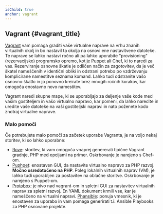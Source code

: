 ```yaml
---
isChild: true
anchor: vagrant
---
```


## Vagrant {#vagrant_title}

[Vagrant][vagrant] vam pomaga graditi vaše virtualne naprave na vrhu znanih virtualnih okolj in bo nastavil
ta okolja na osnovi ene nastavitvene datoteke.
Te naprave se lahko nastavi ročno ali pa lahko uporabite "provisioning" (rezervacijsko)
programsko opremo, kot je [Puppet][puppet] ali [Chef][chef], ki to naredi za vas. Rezerviranje osnovne škatle je odličen način
za zagotovitev, da je več škatel nameščenih v identični obliki in odstrani potrebo po vzdrževanju komplicirane
namestitve seznama komand. Lahko tudi odstranite vašo osnovno škatlo in jo ponovno kreirate brez mnogih ročnih korakov, kar omogoča
enostavno novo namestitev.

Vagrant naredi skupne mape, ki se uporabljajo za deljenje vaše kode med vašim gostiteljem in vašo virtualno napravo, kar
pomeni, da lahko naredite in uredite vaše datoteke na vaši gostiteljski napravi in nato poženete kodo znotraj virtualne naprave.

### Malo pomoči

Če potrebujete malo pomoči za začetek uporabe Vagranta, je na voljo nekaj storitev, ki so lahko uporabne:

- [Rove][rove]: storitev, ki vam omogoča vnaprej genererati tipične Vagrant gradnje, PHP med opcijami na primer. Oskrbovanje
  je narejeno s Chef-om.
- [Puphpet][puphpet]: enostaven GUI, da nastavite virtualno napravo za PHP razvoj. **Močno osredotočeno na PHP**. Poleg
  lokalnih virtualnih naprav (VM), je lahko tudi uporabljen za postavitev na oblačne storitve. Oskrbovanje je narejeno s Puppet-om.
- [Protobox][protobox]: je nivo nad vagrant-om in spletni GUI za nastavitev virtualnih naprav za spletni razvoj. En YAML dokument krmili vse, kar je nameščeno na virtualni napravi.
[Phansible][phansible]: ponuja vmesnik, ki je enostaven za uporabo in vam pomaga generirati t.i. Ansible Playbooks za PHP osnovane projekte.

[vagrant]: http://vagrantup.com/
[puppet]: http://www.puppetlabs.com/
[chef]: http://www.opscode.com/
[rove]: http://rove.io/
[puphpet]: https://puphpet.com/
[protobox]: http://getprotobox.com/
[phansible]: http://phansible.com/
